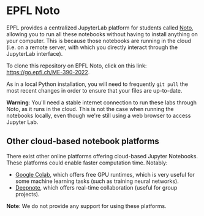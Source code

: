 # EPFL Noto
    
EPFL provides a centralized JupyterLab platform for students called [Noto](https://www.epfl.ch/education/educational-initiatives/cede/digitaltools/noto/), allowing you to run all these notebooks without having to install anything on your computer. This is because those notebooks are running in the cloud (i.e. on a remote server, with which you directly interact through the JupyterLab interface).

To clone this repository on EPFL Noto, click on this link: https://go.epfl.ch/ME-390-2022.

As in a local Python installation, you will need to frequently `git pull` the most recent changes in order to ensure that your files are up-to-date.

**Warning**: You'll need a stable internet connection to run these labs through Noto, as it runs in the cloud. This is not the case when running the notebooks locally, even though we're still using a web browser to access Jupyter Lab.

## Other cloud-based notebook platforms
There exist other online platforms offering cloud-based Jupyter Notebooks. These platforms could enable faster computation time. Notably:

- [Google Colab](https://colab.research.google.com/), which offers free GPU runtimes, which is very useful for some machine learning tasks (such as training neural networks).
- [Deepnote](https://deepnote.com/), which offers real-time collaboration (useful for group projects).

**Note**: We do not provide any support for using these platforms. 
